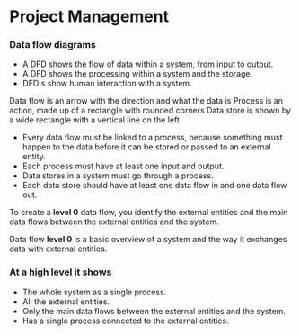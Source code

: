 # Project Management

### Data flow diagrams
* A DFD shows the flow of data within a system, from input to output.
* A DFD shows the processing within a system and the storage.
* DFD's show human interaction with a system.

Data flow is an arrow with the direction and what the data is
Process is an action, made up of a rectangle with rounded corners
Data store is shown by a wide rectangle with a vertical line on the left

* Every data flow must be linked to a process, because something must happen to 
  the data before it can be stored or passed to an external entity.
* Each process must have at least one input and output.
* Data stores in a system must go through a process.
* Each data store should have at least one data flow in and one data flow out.

To create a **level 0** data flow, you identify the external entities and the
main data flows between the external entities and the system.

Data flow **level 0** is a basic overview of a system and the way it exchanges
data with external entities.

### At a high level it shows
* The whole system as a single process.
* All the external entities.
* Only the main data flows between the external entities and the system.
* Has a single process connected to the external entities.
